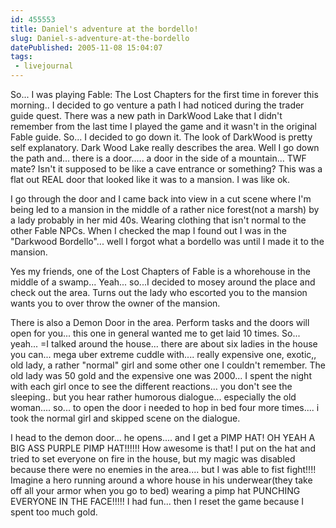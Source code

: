 ```yaml
---
id: 455553
title: Daniel's adventure at the bordello!
slug: Daniel-s-adventure-at-the-bordello
datePublished: 2005-11-08 15:04:07
tags:
 - livejournal
---
```


So... I was playing Fable: The Lost Chapters for the first time in forever this morning.. I decided to go venture a path I had noticed during the trader guide quest. There was a new path in DarkWood Lake that I didn't remember from the last time I played the game and it wasn't in the original Fable guide. So... I decided to go down it. The look of DarkWood is pretty self explanatory. Dark Wood Lake really describes the area. Well I go down the path and... there is a door..... a door in the side of a mountain... TWF mate? Isn't it supposed to be like a cave entrance or something? This was a flat out REAL door that looked like it was to a mansion. I was like ok.

I go through the door and I came back into view in a cut scene where I'm being led to a mansion in the middle of a rather nice forest(not a marsh) by a lady probably in her mid 40s. Wearing clothing that isn't normal to the other Fable NPCs. When I checked the map I found out I was in the "Darkwood Bordello"... well I forgot what a bordello was until I made it to the mansion.

Yes my friends, one of the Lost Chapters of Fable is a whorehouse in the middle of a swamp... Yeah... so...I decided to mosey around the place and check out the area. Turns out the lady who escorted you to the mansion wants you to over throw the owner of the mansion.

There is also a Demon Door in the area. Perform tasks and the doors will open for you... this one in general wanted me to get laid 10 times. So... yeah... =I talked around the house... there are about six ladies in the house you can... mega uber extreme cuddle with.... really expensive one, exotic,, old lady, a rather "normal" girl and some other one I couldn't remember. The old lady was 50 gold and the expensive one was 2000... I spent the night with each girl once to see the different reactions... you don't see the sleeping.. but you hear rather humorous dialogue... especially the old woman.... so... to open the door i needed to hop in bed four more times.... i took the normal girl and skipped scene on the dialogue.

I head to the demon door... he opens.... and I get a PIMP HAT! OH YEAH A BIG ASS PURPLE PIMP HAT!!!!!! How awesome is that! I put on the hat and tried to set everyone on fire in the house, but my magic was disabled because there were no enemies in the area.... but I was able to fist fight!!!! Imagine a hero running around a whore house in his underwear(they take off all your armor when you go to bed) wearing a pimp hat PUNCHING EVERYONE IN THE FACE!!!!! I had fun... then I reset the game because I spent too much gold.
